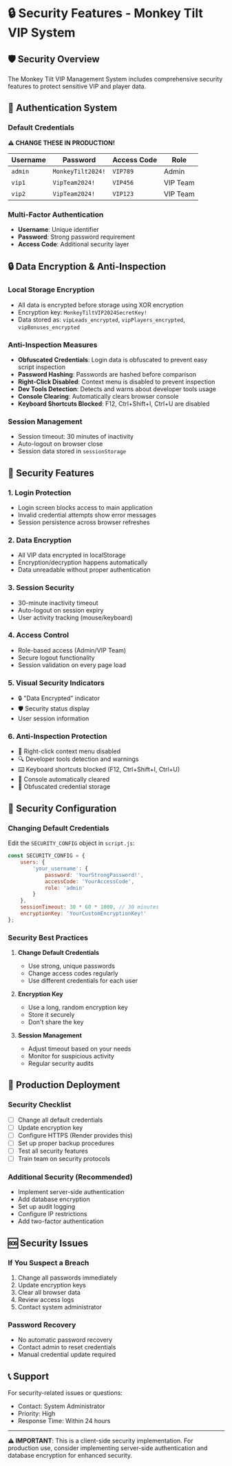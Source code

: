 # 🔒 Security Features - Monkey Tilt VIP System

## 🛡️ Security Overview

The Monkey Tilt VIP Management System includes comprehensive security features to protect sensitive VIP and player data.

## 🔐 Authentication System

### Default Credentials
**⚠️ CHANGE THESE IN PRODUCTION!**

| Username | Password | Access Code | Role |
|----------|----------|-------------|------|
| `admin` | `MonkeyTilt2024!` | `VIP789` | Admin |
| `vip1` | `VipTeam2024!` | `VIP456` | VIP Team |
| `vip2` | `VipTeam2024!` | `VIP123` | VIP Team |

### Multi-Factor Authentication
- **Username**: Unique identifier
- **Password**: Strong password requirement
- **Access Code**: Additional security layer

## 🔒 Data Encryption & Anti-Inspection

### Local Storage Encryption
- All data is encrypted before storage using XOR encryption
- Encryption key: `MonkeyTiltVIP2024SecretKey!`
- Data stored as: `vipLeads_encrypted`, `vipPlayers_encrypted`, `vipBonuses_encrypted`

### Anti-Inspection Measures
- **Obfuscated Credentials**: Login data is obfuscated to prevent easy script inspection
- **Password Hashing**: Passwords are hashed before comparison
- **Right-Click Disabled**: Context menu is disabled to prevent inspection
- **Dev Tools Detection**: Detects and warns about developer tools usage
- **Console Clearing**: Automatically clears browser console
- **Keyboard Shortcuts Blocked**: F12, Ctrl+Shift+I, Ctrl+U are disabled

### Session Management
- Session timeout: 30 minutes of inactivity
- Auto-logout on browser close
- Session data stored in `sessionStorage`

## 🚨 Security Features

### 1. **Login Protection**
- Login screen blocks access to main application
- Invalid credential attempts show error messages
- Session persistence across browser refreshes

### 2. **Data Encryption**
- All VIP data encrypted in localStorage
- Encryption/decryption happens automatically
- Data unreadable without proper authentication

### 3. **Session Security**
- 30-minute inactivity timeout
- Auto-logout on session expiry
- User activity tracking (mouse/keyboard)

### 4. **Access Control**
- Role-based access (Admin/VIP Team)
- Secure logout functionality
- Session validation on every page load

### 5. **Visual Security Indicators**
- 🔒 "Data Encrypted" indicator
- 🛡️ Security status display
- User session information

### 6. **Anti-Inspection Protection**
- 🚫 Right-click context menu disabled
- 🔍 Developer tools detection and warnings
- ⌨️ Keyboard shortcuts blocked (F12, Ctrl+Shift+I, Ctrl+U)
- 🧹 Console automatically cleared
- 🔐 Obfuscated credential storage

## 🔧 Security Configuration

### Changing Default Credentials
Edit the `SECURITY_CONFIG` object in `script.js`:

```javascript
const SECURITY_CONFIG = {
    users: {
        'your_username': { 
            password: 'YourStrongPassword!', 
            accessCode: 'YourAccessCode', 
            role: 'admin' 
        }
    },
    sessionTimeout: 30 * 60 * 1000, // 30 minutes
    encryptionKey: 'YourCustomEncryptionKey!'
};
```

### Security Best Practices

1. **Change Default Credentials**
   - Use strong, unique passwords
   - Change access codes regularly
   - Use different credentials for each user

2. **Encryption Key**
   - Use a long, random encryption key
   - Store it securely
   - Don't share the key

3. **Session Management**
   - Adjust timeout based on your needs
   - Monitor for suspicious activity
   - Regular security audits

## 🚀 Production Deployment

### Security Checklist
- [ ] Change all default credentials
- [ ] Update encryption key
- [ ] Configure HTTPS (Render provides this)
- [ ] Set up proper backup procedures
- [ ] Test all security features
- [ ] Train team on security protocols

### Additional Security (Recommended)
- Implement server-side authentication
- Add database encryption
- Set up audit logging
- Configure IP restrictions
- Add two-factor authentication

## 🆘 Security Issues

### If You Suspect a Breach
1. Change all passwords immediately
2. Update encryption keys
3. Clear all browser data
4. Review access logs
5. Contact system administrator

### Password Recovery
- No automatic password recovery
- Contact admin to reset credentials
- Manual credential update required

## 📞 Support

For security-related issues or questions:
- Contact: System Administrator
- Priority: High
- Response Time: Within 24 hours

---

**⚠️ IMPORTANT**: This is a client-side security implementation. For production use, consider implementing server-side authentication and database encryption for enhanced security.
